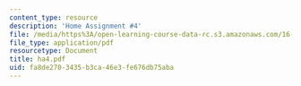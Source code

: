 ```yaml
---
content_type: resource
description: 'Home Assignment #4'
file: /media/https%3A/open-learning-course-data-rc.s3.amazonaws.com/16-20-structural-mechanics-fall-2002/fa8de2703435b3ca46e3fe676db75aba_ha4.pdf
file_type: application/pdf
resourcetype: Document
title: ha4.pdf
uid: fa8de270-3435-b3ca-46e3-fe676db75aba
---
```

